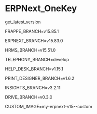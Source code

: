 # ERPNext_OneKey
get_latest_version

  FRAPPE_BRANCH=v15.85.1
  
  ERPNEXT_BRANCH=v15.83.0
  
  HRMS_BRANCH=v15.51.0
  
  TELEPHONY_BRANCH=develop
  
  HELP_DESK_BRANCH=v1.15.1
  
  PRINT_DESIGNER_BRANCH=v1.6.2
  
  INSIGHTS_BRANCH=v3.2.11
  
  DRIVE_BRANCH=v0.3.0
  
  CUSTOM_IMAGE=my-erpnext-v15--custom
